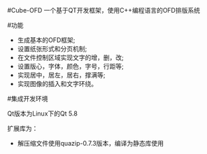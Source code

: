 #Cube-OFD
一个基于QT开发框架，使用C++编程语言的OFD排版系统


#功能

*  生成基本的OFD框架;
*  设置纸张形式和分页机制;
*  在文件控制区域实现文字的增，删，改;
*  设置版心，字体，颜色，字号，行距等;
*  实现居中，居左，居右，撑满等;
*  实现图像的插入和文字环绕。

#集成开发环境

Qt版本为Linux下的Qt 5.8


扩展库为：

* 解压缩文件使用quazip-0.7.3版本，编译为静态库使用

